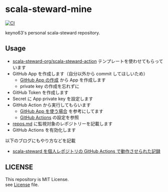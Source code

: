 # scala-steward-mine

[![CI](https://github.com/keyno63/scala-steward-mine/actions/workflows/ci.yaml/badge.svg)](https://github.com/keyno63/scala-steward-mine/actions/workflows/ci.yaml)

keyno63's personal scala-steward repository.

## Usage

- [scala-steward-org/scala-steward-action](https://github.com/scala-steward-org/scala-steward-action) テンプレートを使わせてもらっています  
- GitHub App を作成します（自分以外から commit してほしいため）
  - [GitHub App の作成](https://github.com/settings/apps) から App を作成します
  - private key の作成を忘れずに
- GitHub Token を作成します
- Secret に App private key を設定します
- GitHub Action から実行してもらいます
  - [GitHub App を使う場合](https://github.com/scala-steward-org/scala-steward-action#using-a-github-app-to-author-pull-requests) を参考にしてます
  - [GitHub Actions](./.github/workflows/ci.yaml) の設定を参照
- [repos.md](./repos.md) に監視対象のレポジトリーを記載します
- GitHub Actions を有効化します

以下のブログにもやり方などを記載
- [scala\-steward を個人レポジトリの GitHub Actions で動作させられた記録](https://keyno63.hatenablog.com/entry/2021/11/28/053042?_ga=2.82638870.1098984849.1637649578-931839124.1627922736)

## LICENSE

This repository is MIT License.  
see [License](./LICENSE) file.
